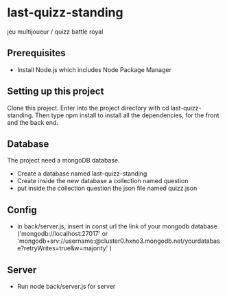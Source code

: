 # last-quizz-standing
jeu multijoueur / quizz battle royal

## Prerequisites
- Install Node.js which includes Node Package Manager
## Setting up this project
Clone this project. Enter into the project directory with cd last-quizz-standing. Then type npm install to install all the dependencies, for the front and the back end.
## Database
 The project need a mongoDB database.
- Create a database named last-quizz-standing
- Create inside the new database a collection named question
- put inside the collection question the json file named quizz.json
## Config
- in back/server.js, insert in const url the link of your mongodb database ('mongodb://localhost:27017' or 'mongodb+srv://username:<password>@cluster0.hxno3.mongodb.net/yourdatabase?retryWrites=true&w=majority' )

 ## Server
  - Run node back/server.js for server
